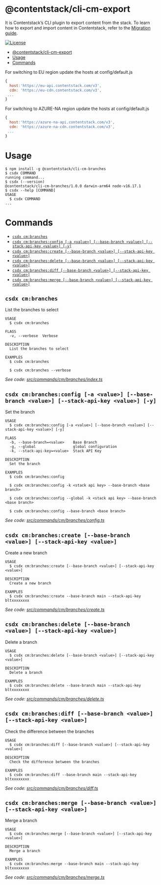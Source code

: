 # @contentstack/cli-cm-export

It is Contentstack’s CLI plugin to export content from the stack. To learn how to export and import content in Contentstack, refer to the [Migration guide](https://www.contentstack.com/docs/developers/cli/migration/).

[![License](https://img.shields.io/npm/l/@contentstack/cli)](https://github.com/contentstack/cli/blob/main/LICENSE)

<!-- toc -->
* [@contentstack/cli-cm-export](#contentstackcli-cm-export)
* [Usage](#usage)
* [Commands](#commands)
<!-- tocstop -->

For switching to EU region update the hosts at config/default.js

```js
{
  host:'https://eu-api.contentstack.com/v3',
  cdn: 'https://eu-cdn.contentstack.com/v3',
 ...
}
```

For switching to AZURE-NA region update the hosts at config/default.js

```js
{
  host:'https://azure-na-api.contentstack.com/v3',
  cdn: 'https://azure-na-cdn.contentstack.com/v3',
 ...
}
```

# Usage

<!-- usage -->
```sh-session
$ npm install -g @contentstack/cli-cm-branches
$ csdx COMMAND
running command...
$ csdx (--version)
@contentstack/cli-cm-branches/1.0.0 darwin-arm64 node-v16.17.1
$ csdx --help [COMMAND]
USAGE
  $ csdx COMMAND
...
```
<!-- usagestop -->

# Commands

<!-- commands -->
* [`csdx cm:branches`](#csdx-cmbranches)
* [`csdx cm:branches:config [-a <value>] [--base-branch <value>] [--stack-api-key <value>] [-y]`](#csdx-cmbranchesconfig--a-value---base-branch-value---stack-api-key-value--y)
* [`csdx cm:branches:create [--base-branch <value>] [--stack-api-key <value>]`](#csdx-cmbranchescreate---base-branch-value---stack-api-key-value)
* [`csdx cm:branches:delete [--base-branch <value>] [--stack-api-key <value>]`](#csdx-cmbranchesdelete---base-branch-value---stack-api-key-value)
* [`csdx cm:branches:diff [--base-branch <value>] [--stack-api-key <value>]`](#csdx-cmbranchesdiff---base-branch-value---stack-api-key-value)
* [`csdx cm:branches:merge [--base-branch <value>] [--stack-api-key <value>]`](#csdx-cmbranchesmerge---base-branch-value---stack-api-key-value)

## `csdx cm:branches`

List the branches to select

```
USAGE
  $ csdx cm:branches

FLAGS
  -v, --verbose  Verbose

DESCRIPTION
  List the branches to select

EXAMPLES
  $ csdx cm:branches

  $ csdx cm:branches --verbose
```

_See code: [src/commands/cm/branches/index.ts](https://github.com/contentstack/cli/blob/main/packages/contentstack-export/src/commands/cm/branches/index.ts)_

## `csdx cm:branches:config [-a <value>] [--base-branch <value>] [--stack-api-key <value>] [-y]`

Set the branch

```
USAGE
  $ csdx cm:branches:config [-a <value>] [--base-branch <value>] [--stack-api-key <value>] [-y]

FLAGS
  -b, --base-branch=<value>    Base Branch
  -g, --global                 global configuration
  -k, --stack-api-key=<value>  Stack API Key

DESCRIPTION
  Set the branch

EXAMPLES
  $ csdx cm:branches:config

  $ csdx cm:branches:config -k <stack api key> --base-branch <base branch>

  $ csdx cm:branches:config --global -k <stack api key> --base-branch <base branch>

  $ csdx cm:branches:config --base-branch <base branch>
```

_See code: [src/commands/cm/branches/config.ts](https://github.com/contentstack/cli/blob/main/packages/contentstack-export/src/commands/cm/branches/config.ts)_

## `csdx cm:branches:create [--base-branch <value>] [--stack-api-key <value>]`

Create a new branch

```
USAGE
  $ csdx cm:branches:create [--base-branch <value>] [--stack-api-key <value>]

DESCRIPTION
  Create a new branch

EXAMPLES
  $ csdx cm:branches:create --base-branch main --stack-api-key bltxxxxxxxx
```

_See code: [src/commands/cm/branches/create.ts](https://github.com/contentstack/cli/blob/main/packages/contentstack-export/src/commands/cm/branches/create.ts)_

## `csdx cm:branches:delete [--base-branch <value>] [--stack-api-key <value>]`

Delete a branch

```
USAGE
  $ csdx cm:branches:delete [--base-branch <value>] [--stack-api-key <value>]

DESCRIPTION
  Delete a branch

EXAMPLES
  $ csdx cm:branches:delete --base-branch main --stack-api-key bltxxxxxxxx
```

_See code: [src/commands/cm/branches/delete.ts](https://github.com/contentstack/cli/blob/main/packages/contentstack-export/src/commands/cm/branches/delete.ts)_

## `csdx cm:branches:diff [--base-branch <value>] [--stack-api-key <value>]`

Check the difference between the branches

```
USAGE
  $ csdx cm:branches:diff [--base-branch <value>] [--stack-api-key <value>]

DESCRIPTION
  Check the difference between the branches

EXAMPLES
  $ csdx cm:branches:diff --base-branch main --stack-api-key bltxxxxxxxx
```

_See code: [src/commands/cm/branches/diff.ts](https://github.com/contentstack/cli/blob/main/packages/contentstack-export/src/commands/cm/branches/diff.ts)_

## `csdx cm:branches:merge [--base-branch <value>] [--stack-api-key <value>]`

Merge a branch

```
USAGE
  $ csdx cm:branches:merge [--base-branch <value>] [--stack-api-key <value>]

DESCRIPTION
  Merge a branch

EXAMPLES
  $ csdx cm:branches:merge --base-branch main --stack-api-key bltxxxxxxxx
```

_See code: [src/commands/cm/branches/merge.ts](https://github.com/contentstack/cli/blob/main/packages/contentstack-export/src/commands/cm/branches/merge.ts)_
<!-- commandsstop -->
